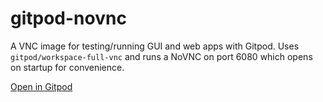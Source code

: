 # gitpod-novnc
A VNC image for testing/running GUI and web apps with Gitpod.
Uses `gitpod/workspace-full-vnc` and runs a NoVNC on port 6080 which opens on startup for convenience.

[Open in Gitpod](https://gitpod.io/#github.com/thrdchld/gitpod-novnc/tree/focal)
